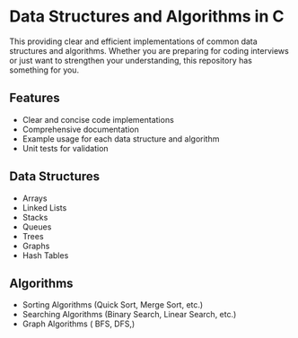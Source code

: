 # Data Structures and Algorithms in C
This providing clear and efficient implementations of common data structures and algorithms.
Whether you are preparing for coding interviews or just want to strengthen your understanding, this repository has something for you.

## Features

- Clear and concise code implementations
- Comprehensive documentation
- Example usage for each data structure and algorithm
- Unit tests for validation

## Data Structures

- Arrays
- Linked Lists
- Stacks
- Queues
- Trees
- Graphs
- Hash Tables

## Algorithms

- Sorting Algorithms (Quick Sort, Merge Sort, etc.)
- Searching Algorithms (Binary Search, Linear Search, etc.)
- Graph Algorithms ( BFS, DFS,)

  
